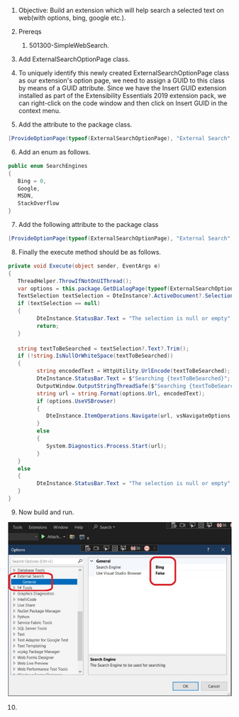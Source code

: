
1. Objective: Build an extension which will help search a selected text on web(with options, bing, google etc.).

2. Prereqs
   1. 501300-SimpleWebSearch.

3. Add ExternalSearchOptionPage class.

4. To uniquely identify this newly created ExternalSearchOptionPage class as our extension's option page, we need to assign a GUID to this class by means of a GUID attribute. Since we have the Insert GUID extension installed as part of the Extensibility Essentials 2019 extension pack, we can right-click on the code window and then click on Insert GUID in the context menu.
5. Add the attribute to the package class.
```cs
[ProvideOptionPage(typeof(ExternalSearchOptionPage), "External Search", "General", 1, 1, true, new string[] { "External Search Options"})]
```
6. Add an enum as follows.
```cs
public enum SearchEngines
{
   Bing = 0,
   Google,
   MSDN,
   StackOverflow
}
```
7. Add the following attribute to the package class
```cs
[ProvideOptionPage(typeof(ExternalSearchOptionPage), "External Search", "General", 1, 1, true, new string[] { "External Search Options" })]
```
8. Finally the execute method should be as follows.
```cs
private void Execute(object sender, EventArgs e)
{
   ThreadHelper.ThrowIfNotOnUIThread();
   var options = this.package.GetDialogPage(typeof(ExternalSearchOptionPage)) as ExternalSearchOptionPage;
   TextSelection textSelection = DteInstance?.ActiveDocument?.Selection as TextSelection;
   if (textSelection == null)
   {
         DteInstance.StatusBar.Text = "The selection is null or empty";
         return;
   }

   string textToBeSearched = textSelection?.Text?.Trim();
   if (!string.IsNullOrWhiteSpace(textToBeSearched))
   {
         string encodedText = HttpUtility.UrlEncode(textToBeSearched);
         DteInstance.StatusBar.Text = $"Searching {textToBeSearched}";
         OutputWindow.OutputStringThreadSafe($"Searching {textToBeSearched}");
         string url = string.Format(options.Url, encodedText);
         if (options.UseVSBrowser)
         {
            DteInstance.ItemOperations.Navigate(url, vsNavigateOptions.vsNavigateOptionsDefault);
         }
         else
         {
            System.Diagnostics.Process.Start(url);
         }
   }
   else
   {
         DteInstance.StatusBar.Text = "The selection is null or empty";
   }
}
```
9. Now build and run. 

![Context Menu Command](./images/50_50ExternalSearch.jpg)

10. 